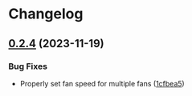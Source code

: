 # Changelog

## [0.2.4](https://github.com/AaronErhardt/tuxedo-rs/compare/tuxedo_ioctl-v0.2.3...tuxedo_ioctl-v0.2.4) (2023-11-19)


### Bug Fixes

* Properly set fan speed for multiple fans ([1cfbea5](https://github.com/AaronErhardt/tuxedo-rs/commit/1cfbea5b67ddd4c25971813a55de24fb3fadd5f1))
